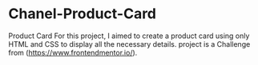 # Chanel-Product-Card
Product Card
For this project, I aimed to create a product card using only HTML and CSS to display all the necessary details.
project is a Challenge from (https://www.frontendmentor.io/).
